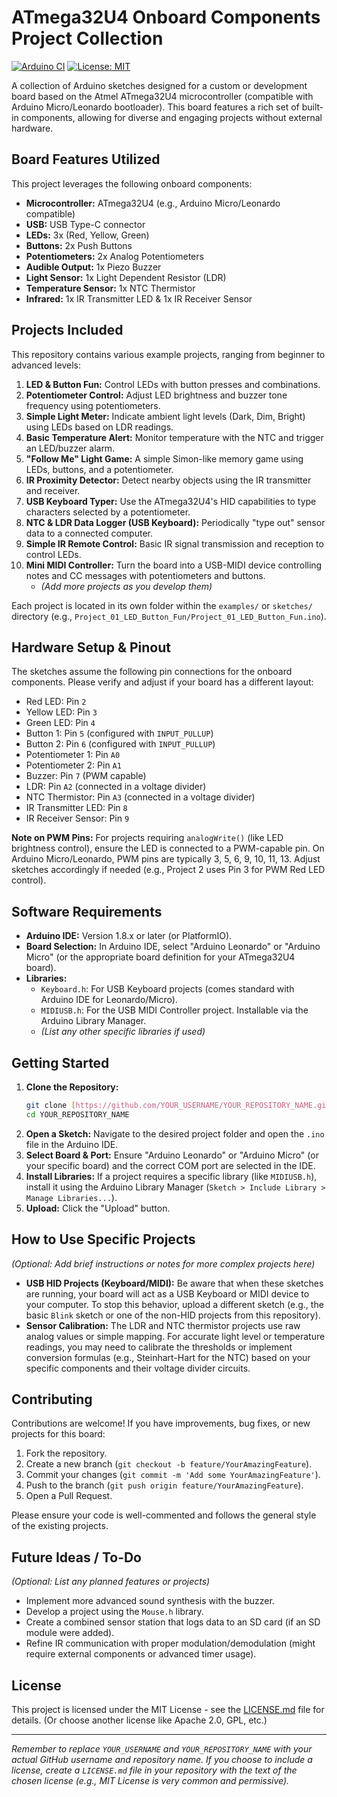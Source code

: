 # ATmega32U4 Onboard Components Project Collection

[![Arduino CI](https://github.com/YOUR_USERNAME/YOUR_REPOSITORY_NAME/actions/workflows/arduino-ci.yml/badge.svg)](https://github.com/YOUR_USERNAME/YOUR_REPOSITORY_NAME/actions/workflows/arduino-ci.yml) <!-- Optional: Add a CI badge if you set one up -->
[![License: MIT](https://img.shields.io/badge/License-MIT-yellow.svg)](https://opensource.org/licenses/MIT) <!-- Optional: Choose a license -->

A collection of Arduino sketches designed for a custom or development board based on the Atmel ATmega32U4 microcontroller (compatible with Arduino Micro/Leonardo bootloader). This board features a rich set of built-in components, allowing for diverse and engaging projects without external hardware.

## Board Features Utilized

This project leverages the following onboard components:

* **Microcontroller:** ATmega32U4 (e.g., Arduino Micro/Leonardo compatible)
* **USB:** USB Type-C connector
* **LEDs:** 3x (Red, Yellow, Green)
* **Buttons:** 2x Push Buttons
* **Potentiometers:** 2x Analog Potentiometers
* **Audible Output:** 1x Piezo Buzzer
* **Light Sensor:** 1x Light Dependent Resistor (LDR)
* **Temperature Sensor:** 1x NTC Thermistor
* **Infrared:** 1x IR Transmitter LED & 1x IR Receiver Sensor

## Projects Included

This repository contains various example projects, ranging from beginner to advanced levels:

1.  **LED & Button Fun:** Control LEDs with button presses and combinations.
2.  **Potentiometer Control:** Adjust LED brightness and buzzer tone frequency using potentiometers.
3.  **Simple Light Meter:** Indicate ambient light levels (Dark, Dim, Bright) using LEDs based on LDR readings.
4.  **Basic Temperature Alert:** Monitor temperature with the NTC and trigger an LED/buzzer alarm.
5.  **"Follow Me" Light Game:** A simple Simon-like memory game using LEDs, buttons, and a potentiometer.
6.  **IR Proximity Detector:** Detect nearby objects using the IR transmitter and receiver.
7.  **USB Keyboard Typer:** Use the ATmega32U4's HID capabilities to type characters selected by a potentiometer.
8.  **NTC & LDR Data Logger (USB Keyboard):** Periodically "type out" sensor data to a connected computer.
9.  **Simple IR Remote Control:** Basic IR signal transmission and reception to control LEDs.
10. **Mini MIDI Controller:** Turn the board into a USB-MIDI device controlling notes and CC messages with potentiometers and buttons.
    * *(Add more projects as you develop them)*

Each project is located in its own folder within the `examples/` or `sketches/` directory (e.g., `Project_01_LED_Button_Fun/Project_01_LED_Button_Fun.ino`).

## Hardware Setup & Pinout

The sketches assume the following pin connections for the onboard components. Please verify and adjust if your board has a different layout:

* Red LED: Pin `2`
* Yellow LED: Pin `3`
* Green LED: Pin `4`
* Button 1: Pin `5` (configured with `INPUT_PULLUP`)
* Button 2: Pin `6` (configured with `INPUT_PULLUP`)
* Potentiometer 1: Pin `A0`
* Potentiometer 2: Pin `A1`
* Buzzer: Pin `7` (PWM capable)
* LDR: Pin `A2` (connected in a voltage divider)
* NTC Thermistor: Pin `A3` (connected in a voltage divider)
* IR Transmitter LED: Pin `8`
* IR Receiver Sensor: Pin `9`

**Note on PWM Pins:** For projects requiring `analogWrite()` (like LED brightness control), ensure the LED is connected to a PWM-capable pin. On Arduino Micro/Leonardo, PWM pins are typically 3, 5, 6, 9, 10, 11, 13. Adjust sketches accordingly if needed (e.g., Project 2 uses Pin 3 for PWM Red LED control).

## Software Requirements

* **Arduino IDE:** Version 1.8.x or later (or PlatformIO).
* **Board Selection:** In Arduino IDE, select "Arduino Leonardo" or "Arduino Micro" (or the appropriate board definition for your ATmega32U4 board).
* **Libraries:**
    * `Keyboard.h`: For USB Keyboard projects (comes standard with Arduino IDE for Leonardo/Micro).
    * `MIDIUSB.h`: For the USB MIDI Controller project. Installable via the Arduino Library Manager.
    * *(List any other specific libraries if used)*

## Getting Started

1.  **Clone the Repository:**
    ```bash
    git clone [https://github.com/YOUR_USERNAME/YOUR_REPOSITORY_NAME.git](https://github.com/YOUR_USERNAME/YOUR_REPOSITORY_NAME.git)
    cd YOUR_REPOSITORY_NAME
    ```
2.  **Open a Sketch:** Navigate to the desired project folder and open the `.ino` file in the Arduino IDE.
3.  **Select Board & Port:** Ensure "Arduino Leonardo" or "Arduino Micro" (or your specific board) and the correct COM port are selected in the IDE.
4.  **Install Libraries:** If a project requires a specific library (like `MIDIUSB.h`), install it using the Arduino Library Manager (`Sketch > Include Library > Manage Libraries...`).
5.  **Upload:** Click the "Upload" button.

## How to Use Specific Projects

*(Optional: Add brief instructions or notes for more complex projects here)*

* **USB HID Projects (Keyboard/MIDI):** Be aware that when these sketches are running, your board will act as a USB Keyboard or MIDI device to your computer. To stop this behavior, upload a different sketch (e.g., the basic `Blink` sketch or one of the non-HID projects from this repository).
* **Sensor Calibration:** The LDR and NTC thermistor projects use raw analog values or simple mapping. For accurate light level or temperature readings, you may need to calibrate the thresholds or implement conversion formulas (e.g., Steinhart-Hart for the NTC) based on your specific components and their voltage divider circuits.

## Contributing

Contributions are welcome! If you have improvements, bug fixes, or new projects for this board:

1.  Fork the repository.
2.  Create a new branch (`git checkout -b feature/YourAmazingFeature`).
3.  Commit your changes (`git commit -m 'Add some YourAmazingFeature'`).
4.  Push to the branch (`git push origin feature/YourAmazingFeature`).
5.  Open a Pull Request.

Please ensure your code is well-commented and follows the general style of the existing projects.

## Future Ideas / To-Do

*(Optional: List any planned features or projects)*

* Implement more advanced sound synthesis with the buzzer.
* Develop a project using the `Mouse.h` library.
* Create a combined sensor station that logs data to an SD card (if an SD module were added).
* Refine IR communication with proper modulation/demodulation (might require external components or advanced timer usage).

## License

This project is licensed under the MIT License - see the [LICENSE.md](LICENSE.md) file for details. (Or choose another license like Apache 2.0, GPL, etc.)

---

*Remember to replace `YOUR_USERNAME` and `YOUR_REPOSITORY_NAME` with your actual GitHub username and repository name.*
*If you choose to include a license, create a `LICENSE.md` file in your repository with the text of the chosen license (e.g., MIT License is very common and permissive).*
